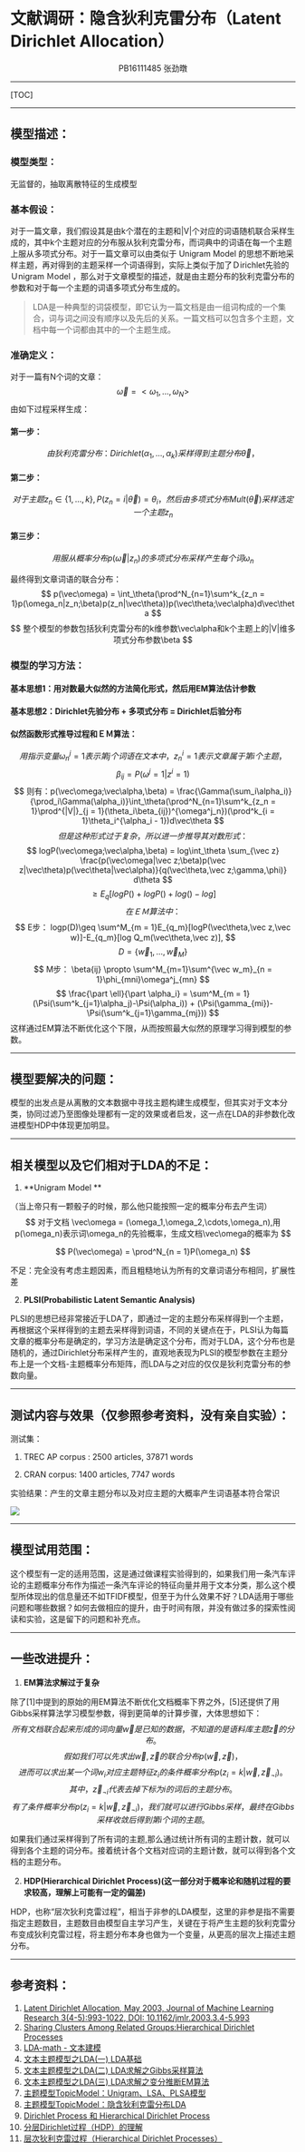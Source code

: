 # 文献调研：隐含狄利克雷分布（Latent Dirichlet Allocation）

<center>PB16111485 张劲暾</center>

***
[TOC]
***
## 模型描述：

### 模型类型：

无监督的，抽取离散特征的生成模型

### 基本假设：

对于一篇文章，我们假设其是由k个潜在的主题和|V|个对应的词语随机联合采样生成的，其中k个主题对应的分布服从狄利克雷分布，而词典中的词语在每一个主题上服从多项式分布。对于一篇文章可以由类似于 Unigram Model 的思想不断地采样主题，再对得到的主题采样一个词语得到，实际上类似于加了Ｄirichlet先验的Ｕnigram Ｍodel ，那么对于文章模型的描述，就是由主题分布的狄利克雷分布的参数和对于每一个主题的词语多项式分布生成的。

> LDA是一种典型的词袋模型，即它认为一篇文档是由一组词构成的一个集合，词与词之间没有顺序以及先后的关系。一篇文档可以包含多个主题，文档中每一个词都由其中的一个主题生成。

### 准确定义：

对于一篇有N个词的文章：
$$
\vec\omega = <\omega_1, ...,\omega_N >
$$
由如下过程采样生成：

#### 第一步：

$$
由狄利克雷分布：Dirichlet(\alpha_1,...,\alpha_k)采样得到主题分布\vec\theta，
$$
#### 第二步：

$$
对于主题 z_n \in \{1,...,k\},P(z_n = i|\vec\theta) = \theta_i，然后由多项式分布 Mult(\vec\theta)采样选定一个主题z_n
$$
#### 第三步：

$$
用服从概率分布p(\vec\omega|z_n)的多项式分布采样产生每个词\omega_n
$$

最终得到文章词语的联合分布：
$$
p(\vec\omega) = \int_\theta(\prod^N_{n=1}\sum^k_{z_n = 1}p(\omega_n|z_n;\beta)p(z_n|\vec\theta))p(\vec\theta;\vec\alpha)d\vec\theta
$$
$$
整个模型的参数包括狄利克雷分布的k维参数\vec\alpha和k个主题上的|V|维多项式分布参数\beta
$$
### 模型的学习方法：

#### 基本思想1：用对数最大似然的方法简化形式，然后用EM算法估计参数

#### 基本思想2：Dirichlet先验分布 + 多项式分布 = Dirichlet后验分布

#### 似然函数形式推导过程和ＥＭ算法：

$$
用指示变量\omega^j_n = 1表示第j个词语在文本中，z^i_n = 1表示文章属于第i个主题，
$$
$$
\beta_{ij} = P(\omega^j = 1|z^i = 1)
$$
$$
则有：p(\vec\omega;\vec\alpha,\beta) = \frac{\Gamma(\sum_i\alpha_i)}{\prod_i\Gamma(\alpha_i)}\int_\theta(\prod^N_{n=1}\sum^k_{z_n = 1}\prod^{|V|}_{j = 1}(\theta_i\beta_{ij})^{\omega^j_n})(\prod^k_{i = 1}\theta_i^{\alpha_i - 1})d\vec\theta
$$
$$
但是这种形式过于复杂，所以进一步推导其对数形式： 
$$
$$
logP(\vec\omega;\vec\alpha,\beta) = log\int_\theta \sum_{\vec z} \frac{p(\vec\omega|\vec z;\beta)p(\vec z|\vec\theta)p(\vec\theta|\vec\alpha)}{q(\vec\theta,\vec z;\gamma,\phi)} d\theta
$$
$$
\geq E_q[logP() + logP() + log() - log]
$$
$$
在ＥＭ算法中：
$$
$$
E步：
logp(D)\geq \sum^M_{m = 1}E_{q_m}[logP(\vec\theta,\vec z,\vec w)]-E_{q_m}[log Q_m(\vec\theta,\vec z)],
$$
$$
D = \{\vec w_1,...,\vec w_M\}
$$
$$
M步：
\beta{ij} \propto \sum^M_{m=1}\sum^{\vec w_m}_{n = 1}\phi_{mni}\omega^j_{mn}
$$
$$
\frac{\part \ell}{\part \alpha_i} = \sum^M_{m = 1}(\Psi(\sum^k_{j=1}\alpha_j)-\Psi(\alpha_i)) + (\Psi(\gamma_{mi})-\Psi(\sum^k_{j=1}\gamma_{mj}))
$$
这样通过EM算法不断优化这个下限，从而按照最大似然的原理学习得到模型的参数。
***

## 模型要解决的问题：

模型的出发点是从离散的文本数据中寻找主题构建生成模型，但其实对于文本分类，协同过滤乃至图像处理都有一定的效果或者启发，这一点在LDA的非参数化改进模型HDP中体现更加明显。

***

## 相关模型以及它们相对于LDA的不足：

1. **Unigram Model **

（当上帝只有一颗骰子的时候，那么他只能按照一定的概率分布去产生词）
$$
对于文档 \vec\omega = (\omega_1,\omega_2,\cdots,\omega_n),用p(\omega_n)表示词\omega_n的先验概率，生成文档\vec\omega的概率为
$$

$$
P(\vec\omega) = \prod^N_{n = 1}P(\omega_n)
$$



不足：完全没有考虑主题因素，而且粗糙地认为所有的文章词语分布相同，扩展性差

2. **PLSI(Probabilistic Latent Semantic Analysis)**

PLSI的思想已经非常接近于LDA了，即通过一定的主题分布采样得到一个主题，再根据这个采样得到的主题去采样得到词语，不同的关键点在于，PLSI认为每篇文章的概率分布是确定的，学习方法是确定这个分布，而对于LDA，这个分布也是随机的，通过Dirichlet分布采样产生的，直观地表现为PLSI的模型参数在主题分布上是一个文档-主题概率分布矩阵，而LDA与之对应的仅仅是狄利克雷分布的参数向量。

***

## 测试内容与效果（仅参照参考资料，没有亲自实验）：

测试集：

1. TREC AP corpus : 2500 articles, 37871 words

2. CRAN corpus: 1400 articles, 7747 words

实验结果：产生的文章主题分布以及对应主题的大概率产生词语基本符合常识

![](/home/crazy/1-machinelearning/HDP.png)

***

## 模型试用范围：

这个模型有一定的适用范围，这是通过做课程实验得到的，如果我们用一条汽车评论的主题概率分布作为描述一条汽车评论的特征向量并用于文本分类，那么这个模型所体现出的信息量还不如TFIDF模型，但至于为什么效果不好？LDA适用于哪些问题和哪些数据？如何去做相应的提升，由于时间有限，并没有做过多的探索性阅读和实验，这是留下的问题和补充点。

***

## 一些改进提升：

1. **EM算法求解过于复杂**

除了[1]中提到的原始的用EM算法不断优化文档概率下界之外，[5]还提供了用Gibbs采样算法学习模型参数，得到更简单的计算步骤，大体思想如下：
$$
所有文档联合起来形成的词向量\vec w是已知的数据，不知道的是语料库主题\vec z的分布。
$$
$$
假如我们可以先求出\vec w,\vec z的联合分布p(\vec w, \vec z)，
$$
$$
进而可以求出某一个词w_i对应主题特征z_i的条件概率分布p(z_i=k|\vec w,\vec z_{\neg i})。
$$
$$
其中，\vec z_{\neg i}代表去掉下标为i的词后的主题分布。
$$
$$
有了条件概率分布p(z_i=k|\vec w,\vec z_{\neg i})，我们就可以进行Gibbs采样，最终在Gibbs采样收敛后得到第i个词的主题。
$$

如果我们通过采样得到了所有词的主题,那么通过统计所有词的主题计数，就可以得到各个主题的词分布。接着统计各个文档对应词的主题计数，就可以得到各个文档的主题分布。

2. **HDP(Hierarchical Dirichlet Process)(这一部分对于概率论和随机过程的要求较高，理解上可能有一定的偏差)**

HDP，也称“层次狄利克雷过程”，相当于非参的LDA模型，这里的非参是指不需要指定主题数目，主题数目由模型自主学习产生，关键在于将产生主题的狄利克雷分布变成狄利克雷过程，将主题分布本身也做为一个变量，从更高的层次上描述主题分布。

***

## 参考资料：
1. [Latent Dirichlet Allocation, May 2003, Journal of Machine Learning Research 3(4-5):993-1022, DOI: 10.1162/jmlr.2003.3.4-5.993](http://www.jmlr.org/papers/volume3/blei03a/blei03a.pdf)
2. [Sharing Clusters Among Related Groups:Hierarchical Dirichlet Processes](http://papers.nips.cc/paper/2698-sharing-clusters-among-related-groups-hierarchical-dirichlet-processes.pdf)
3. [LDA-math - 文本建模](https://cosx.org/2013/03/lda-math-text-modeling/)
4. [文本主题模型之LDA(一) LDA基础](http://www.cnblogs.com/pinard/p/6831308.html)
5. [文本主题模型之LDA(二) LDA求解之Gibbs采样算法](http://www.cnblogs.com/pinard/p/6867828.html)
6. [文本主题模型之LDA(三) LDA求解之变分推断EM算法](http://www.cnblogs.com/pinard/p/6873703.html)
7. [主题模型TopicModel：Unigram、LSA、PLSA模型](https://blog.csdn.net/pipisorry/article/details/42560693)
8. [主题模型TopicModel：隐含狄利克雷分布LDA](https://blog.csdn.net/pipisorry/article/details/42649657)
9. [Dirichlet Process 和 Hierarchical Dirichlet Process](https://www.cnblogs.com/jiang1st2010/archive/2013/05/12/3076331.html)
10. [分层Dirichlet过程（HDP）的理解](https://blog.csdn.net/sysuhu/article/details/54378468)
11. [层次狄利克雷过程（Hierarchical Dirichlet Processes）](http://www.datalearner.com/blog/1051487944219663)

